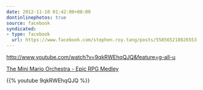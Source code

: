 ```yaml
---
date: 2012-11-10 01:42:00+08:00
dontinlinephotos: true
source: facebook
syndicated:
- type: facebook
  url: https://www.facebook.com/stephen.roy.tang/posts/558565210826553
---
```


http://www.youtube.com/watch?v=9qkRWEhqQJQ&feature=g-all-u

[The Mini Mario Orchestra - Epic RPG Medley](https://www.youtube.com/watch?v=9qkRWEhqQJQ)



{{% youtube 9qkRWEhqQJQ %}}